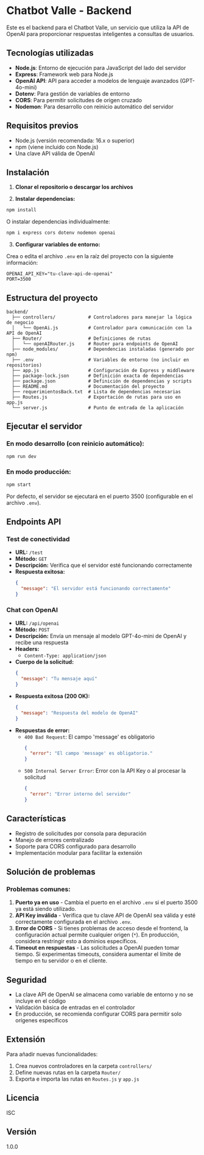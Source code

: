 # Chatbot Valle - Backend

Este es el backend para el Chatbot Valle, un servicio que utiliza la API de OpenAI para proporcionar respuestas inteligentes a consultas de usuarios.

## Tecnologías utilizadas

- **Node.js**: Entorno de ejecución para JavaScript del lado del servidor
- **Express**: Framework web para Node.js
- **OpenAI API**: API para acceder a modelos de lenguaje avanzados (GPT-4o-mini)
- **Dotenv**: Para gestión de variables de entorno
- **CORS**: Para permitir solicitudes de origen cruzado
- **Nodemon**: Para desarrollo con reinicio automático del servidor

## Requisitos previos

- Node.js (versión recomendada: 16.x o superior)
- npm (viene incluido con Node.js)
- Una clave API válida de OpenAI

## Instalación

1. **Clonar el repositorio o descargar los archivos**

2. **Instalar dependencias:**

```bash
npm install
```

O instalar dependencias individualmente:

```bash
npm i express cors dotenv nodemon openai
```

3. **Configurar variables de entorno:**

Crea o edita el archivo `.env` en la raíz del proyecto con la siguiente información:

```
OPENAI_API_KEY="tu-clave-api-de-openai"
PORT=3500
```

## Estructura del proyecto

```
backend/
  ├── controllers/            # Controladores para manejar la lógica de negocio
  │   └── OpenAi.js           # Controlador para comunicación con la API de OpenAI
  ├── Router/                 # Definiciones de rutas
  │   └── openAIRouter.js     # Router para endpoints de OpenAI
  ├── node_modules/           # Dependencias instaladas (generado por npm)
  ├── .env                    # Variables de entorno (no incluir en repositorios)
  ├── app.js                  # Configuración de Express y middleware
  ├── package-lock.json       # Definición exacta de dependencias
  ├── package.json            # Definición de dependencias y scripts
  ├── README.md               # Documentación del proyecto
  ├── requerimientosBack.txt  # Lista de dependencias necesarias
  ├── Routes.js               # Exportación de rutas para uso en app.js
  └── server.js               # Punto de entrada de la aplicación
```

## Ejecutar el servidor

### En modo desarrollo (con reinicio automático):

```bash
npm run dev
```

### En modo producción:

```bash
npm start
```

Por defecto, el servidor se ejecutará en el puerto 3500 (configurable en el archivo `.env`).

## Endpoints API

### Test de conectividad

- **URL:** `/test`
- **Método:** `GET`
- **Descripción:** Verifica que el servidor esté funcionando correctamente
- **Respuesta exitosa:**
  ```json
  {
    "message": "El servidor está funcionando correctamente"
  }
  ```

### Chat con OpenAI

- **URL:** `/api/openai`
- **Método:** `POST`
- **Descripción:** Envía un mensaje al modelo GPT-4o-mini de OpenAI y recibe una respuesta
- **Headers:**
  - `Content-Type: application/json`
- **Cuerpo de la solicitud:**
  ```json
  {
    "message": "Tu mensaje aquí"
  }
  ```
- **Respuesta exitosa (200 OK):**
  ```json
  {
    "message": "Respuesta del modelo de OpenAI"
  }
  ```
- **Respuestas de error:**
  - `400 Bad Request`: El campo 'message' es obligatorio
    ```json
    {
      "error": "El campo 'message' es obligatorio."
    }
    ```
  - `500 Internal Server Error`: Error con la API Key o al procesar la solicitud
    ```json
    {
      "error": "Error interno del servidor"
    }
    ```

## Características

- Registro de solicitudes por consola para depuración
- Manejo de errores centralizado
- Soporte para CORS configurado para desarrollo
- Implementación modular para facilitar la extensión

## Solución de problemas

### Problemas comunes:

1. **Puerto ya en uso** - Cambia el puerto en el archivo `.env` si el puerto 3500 ya está siendo utilizado.
2. **API Key inválida** - Verifica que tu clave API de OpenAI sea válida y esté correctamente configurada en el archivo `.env`.
3. **Error de CORS** - Si tienes problemas de acceso desde el frontend, la configuración actual permite cualquier origen (`*`). En producción, considera restringir esto a dominios específicos.
4. **Timeout en respuestas** - Las solicitudes a OpenAI pueden tomar tiempo. Si experimentas timeouts, considera aumentar el límite de tiempo en tu servidor o en el cliente.

## Seguridad

- La clave API de OpenAI se almacena como variable de entorno y no se incluye en el código
- Validación básica de entradas en el controlador
- En producción, se recomienda configurar CORS para permitir solo orígenes específicos

## Extensión

Para añadir nuevas funcionalidades:
1. Crea nuevos controladores en la carpeta `controllers/`
2. Define nuevas rutas en la carpeta `Router/`
3. Exporta e importa las rutas en `Routes.js` y `app.js`

## Licencia

ISC

## Versión

1.0.0
